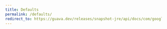 ```yaml
---
title: Defaults
permalink: /defaults/
redirect_to: https://guava.dev/releases/snapshot-jre/api/docs/com/google/common/base/Defaults.html
---
```

